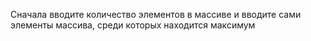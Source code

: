 Сначала вводите количество элементов в массиве и вводите сами элементы массива, среди которых находится максимум


